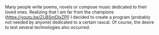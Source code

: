 Many people write poems, novels or compose music dedicated to their loved ones. Realizing that I am far from the champions (https://youtu.be/ZU8SmDlxZPI) I decided to create a program (probably not needed by anyone) dedicated to a certain rascal. Of course, the desire to test several technologies also occurred.

